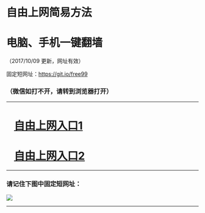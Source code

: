 ﻿# 自由上网简易方法

# 电脑、手机一键翻墙

（2017/10/09 更新，网址有效）

固定短网址：https://git.io/free99

### （微信如打不开，请转到浏览器打开）


***





# &nbsp;&nbsp; <a href="http://ft42379827.fwq-tz-1001.info/fwqtz01.html?t=100900123034 " target="_blank">自由上网入口1</a>
# &nbsp;&nbsp; <a href="http://ft1318724274.fwq-tz-1002.info/fwqtz02.html?t=100900118143 " target="_blank">自由上网入口2</a>
***

### 请记住下图中固定短网址：

<img src="https://s3-us-west-2.amazonaws.com/fwq-1001/yjfq-20170905okok.png" /> 


***

